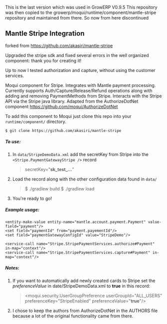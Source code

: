 This is the last version which was used in GrowERP V0.9.5
This repository was then copied to the growerp/moqui/runtime/component/mantle-stripe repository and maintained from there.
So now from here discontinued

## Mantle Stripe Integration

forked from https://github.com/akasiri/mantle-stripe

Upgraded the stripe sdk and fixed several errors in the well organized component: thank you for creating it!

Up to now I tested authorization and capture, without using the customer services.


Moqui component for Stripe. Integrates with Mantle payment processing. Currently supports Auth/Capture/Release/Refund operations along with adding and removing PaymentMethods from Stripe. Interacts with the Stripe API via the Stripe java library. Adapted from the AuthorizeDotNet component https://github.com/moqui/AuthorizeDotNet

To add this component to Moqui just clone this repo into your `runtime/component/` directory.

    $ git clone https://github.com/akasiri/mantle-stripe

##### To use:
1. In `data/StripeDemoData.xml` add the secretKey from Stripe into the `<Stripe.PaymentGatewayStripe />` record
    > secretKey="**sk_test_...**"

2. Load the record along with the other configuration data found in `data/`
    > $ ./gradlew build
    > $ ./gradlew load

3. You're ready to go!

##### Example usage:
    <entity-make-value entity-name="mantle.account.payment.Payment" value-field="payment"/>
    <set field="paymentId" from="payment.payementId"/>
    <set field="paymentGatewayConfigId" value="StripeDemo"/>
    
    <service-call name="Stripe.StripePaymentServices.authorize#Payment" in-map="context"/>
    <service-call name="Stripe.StripePaymentServices.capture#Payment" in-map="context"/>

##### Notes:

1. If you want to automatically add newly created cards to Stripe set the _preferenceValue_ in date/StripeDemoData.xml to **true** in this record:

    > <moqui.security.UserGroupPreference userGroupId="ALL_USERS" preferenceKey="StripeEnabled" preferenceValue="**true**"/>


2. I chose to keep the authors from AuthorizeDotNet in the AUTHORS file because a lot of the original functionality came from there.
